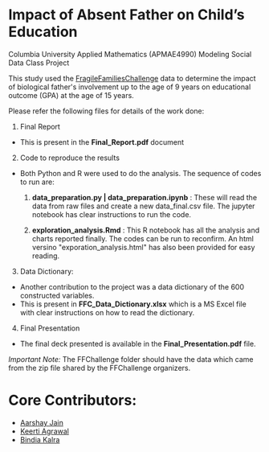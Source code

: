 # Impact of Absent Father on Child’s Education 
Columbia University Applied Mathematics (APMAE4990) Modeling Social Data Class Project

This study used the [FragileFamiliesChallenge](http://fragilefamilieschallenge.org/) data to determine the impact of biological father's involvement up to the age of 9 years on educational outcome (GPA) at the age of 15 years.

Please refer the following files for details of the work done:

1. Final Report
  - This is present in the **Final_Report.pdf** document

2. Code to reproduce the results
  - Both Python and R were used to do the analysis. The sequence of codes to run are:
    1. **data_preparation.py | data_preparation.ipynb** : These will read the data from raw files and create a new data_final.csv file. The jupyter notebook has clear instructions to run the code.

    2. **exploration_analysis.Rmd** : This R notebook has all the analysis and charts reported finally. The codes can be run to reconfirm. An html versino "exporation_analysis.html" has also been provided for easy reading.

3. Data Dictionary:
  - Another contribution to the project was a data dictionary of the 600 constructed variables. 
  - This is present in **FFC_Data_Dictionary.xlsx** which is a MS Excel file with clear instructions on how to read the dictionary.

4. Final Presentation
  - The final deck presented is available in the **Final_Presentation.pdf** file.

*Important Note:*
The FFChallenge folder should have the data which came from the zip file shared by the FFChallenge organizers. 


# Core Contributors:

* [Aarshay Jain](https://github.com/aarshayj)
* [Keerti Agrawal](https://github.com/ka2601)
* [Bindia Kalra](https://github.com/bkalra23)